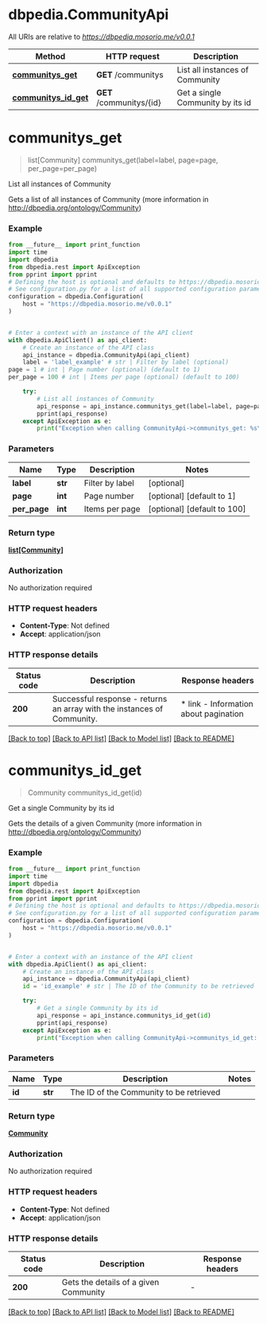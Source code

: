 # dbpedia.CommunityApi

All URIs are relative to *https://dbpedia.mosorio.me/v0.0.1*

Method | HTTP request | Description
------------- | ------------- | -------------
[**communitys_get**](CommunityApi.md#communitys_get) | **GET** /communitys | List all instances of Community
[**communitys_id_get**](CommunityApi.md#communitys_id_get) | **GET** /communitys/{id} | Get a single Community by its id


# **communitys_get**
> list[Community] communitys_get(label=label, page=page, per_page=per_page)

List all instances of Community

Gets a list of all instances of Community (more information in http://dbpedia.org/ontology/Community)

### Example

```python
from __future__ import print_function
import time
import dbpedia
from dbpedia.rest import ApiException
from pprint import pprint
# Defining the host is optional and defaults to https://dbpedia.mosorio.me/v0.0.1
# See configuration.py for a list of all supported configuration parameters.
configuration = dbpedia.Configuration(
    host = "https://dbpedia.mosorio.me/v0.0.1"
)


# Enter a context with an instance of the API client
with dbpedia.ApiClient() as api_client:
    # Create an instance of the API class
    api_instance = dbpedia.CommunityApi(api_client)
    label = 'label_example' # str | Filter by label (optional)
page = 1 # int | Page number (optional) (default to 1)
per_page = 100 # int | Items per page (optional) (default to 100)

    try:
        # List all instances of Community
        api_response = api_instance.communitys_get(label=label, page=page, per_page=per_page)
        pprint(api_response)
    except ApiException as e:
        print("Exception when calling CommunityApi->communitys_get: %s\n" % e)
```

### Parameters

Name | Type | Description  | Notes
------------- | ------------- | ------------- | -------------
 **label** | **str**| Filter by label | [optional] 
 **page** | **int**| Page number | [optional] [default to 1]
 **per_page** | **int**| Items per page | [optional] [default to 100]

### Return type

[**list[Community]**](Community.md)

### Authorization

No authorization required

### HTTP request headers

 - **Content-Type**: Not defined
 - **Accept**: application/json

### HTTP response details
| Status code | Description | Response headers |
|-------------|-------------|------------------|
**200** | Successful response - returns an array with the instances of Community. |  * link - Information about pagination <br>  |

[[Back to top]](#) [[Back to API list]](../README.md#documentation-for-api-endpoints) [[Back to Model list]](../README.md#documentation-for-models) [[Back to README]](../README.md)

# **communitys_id_get**
> Community communitys_id_get(id)

Get a single Community by its id

Gets the details of a given Community (more information in http://dbpedia.org/ontology/Community)

### Example

```python
from __future__ import print_function
import time
import dbpedia
from dbpedia.rest import ApiException
from pprint import pprint
# Defining the host is optional and defaults to https://dbpedia.mosorio.me/v0.0.1
# See configuration.py for a list of all supported configuration parameters.
configuration = dbpedia.Configuration(
    host = "https://dbpedia.mosorio.me/v0.0.1"
)


# Enter a context with an instance of the API client
with dbpedia.ApiClient() as api_client:
    # Create an instance of the API class
    api_instance = dbpedia.CommunityApi(api_client)
    id = 'id_example' # str | The ID of the Community to be retrieved

    try:
        # Get a single Community by its id
        api_response = api_instance.communitys_id_get(id)
        pprint(api_response)
    except ApiException as e:
        print("Exception when calling CommunityApi->communitys_id_get: %s\n" % e)
```

### Parameters

Name | Type | Description  | Notes
------------- | ------------- | ------------- | -------------
 **id** | **str**| The ID of the Community to be retrieved | 

### Return type

[**Community**](Community.md)

### Authorization

No authorization required

### HTTP request headers

 - **Content-Type**: Not defined
 - **Accept**: application/json

### HTTP response details
| Status code | Description | Response headers |
|-------------|-------------|------------------|
**200** | Gets the details of a given Community |  -  |

[[Back to top]](#) [[Back to API list]](../README.md#documentation-for-api-endpoints) [[Back to Model list]](../README.md#documentation-for-models) [[Back to README]](../README.md)

